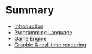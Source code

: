 # Summary

* [Introduction](README.md)
* [Programming Language](programming-language.md)
* [Game Engine](game-engine.md)
* [Graphic & real-time rendering](graphic-and-real-time-rendering.md)


